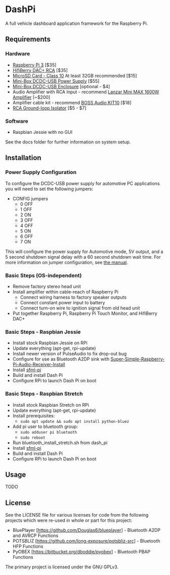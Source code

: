 DashPi
============

A full vehicle dashboard application framework for the Raspberry Pi.

Requirements
------------

### Hardware ###

* [Raspberry Pi 3](https://www.amazon.com/Raspberry-Model-A1-2GHz-64-bit-quad-core/dp/B01CD5VC92/) [$35]
* [HifiBerry DAC+ RCA](https://www.amazon.com/HiFiBerry-DACPLUS-RCA-DAC-RCA-version/dp/B0147RA2PY/) [$35]
* [MicroSD Card - Class 10](https://www.amazon.com/Sandisk-Ultra-Memory-MicroSDHC-SDSQUNC-032G-AN6IA/dp/B011Z77M0C/) At least 32GB recommended [$15]
* [Mini-Box DCDC-USB Power Supply](http://www.mini-box.com/DCDC-USB) [$55]
* [Mini-Box DCDC-USB Enclosure](http://www.mini-box.com/DCDC-USB-ENCLOSURE) [optional - $4]
* Audio Amplifier with RCA Input - recommend [Lanzar Mini MAX 1600W Amplifier](https://www.amazon.com/LANZAR-MNX460-Mini-Max-MOSFET-Channel/dp/B00NYCMCES) [~$200]
* Amplifier cable kit - recommend [BOSS Audio KIT10](https://www.amazon.com/Audio-Amplifier-Installation-Performance-Interconnect/dp/B0002VM8RU/) [$18]
* [RCA Ground-loop Isolator](https://www.amazon.com/BOSS-Audio-B25N-Ground-Isolator/dp/B000LP4RMG/) [$5 - $7]

### Software ###

* Raspbian Jessie with no GUI

See the docs folder for further information on system setup.

Installation
------------

### Power Supply Configuration ###

To configure the DCDC-USB power supply for automotive PC applications you will
need to set the following jumpers:

* CONFIG jumpers
  * 0 OFF
  * 1 OFF
  * 2 ON
  * 3 OFF
  * 4 OFF
  * 5 ON
  * 6 OFF
  * 7 ON

This will configure the power supply for Automotive mode, 5V output, and a 5 second
shutdown signal delay with a 60 second shutdown wait time. For more information on
jumper configuration, see [the manual](http://resources.mini-box.com/online/PWR-DCDC-USB/PWR-DCDC-USB-manual.pdf).

### Basic Steps (OS-independent) ###

* Remove factory stereo head unit
* Install amplifier within cable-reach of Raspberry Pi
  * Connect wiring harness to factory speaker outputs
  * Connect constant power input to battery
  * Connect turn-on wire to ignition signal from old head unit
* Put together Raspberry Pi, Raspberry Pi Touch Monitor, and HifiBerry DAC+

### Basic Steps - Raspbian Jessie ###

* Install stock Raspbian Jessie on RPi
* Update everything (apt-get, rpi-update)
* Install newer version of PulseAudio to fix drop-out bug
* Configure for use as Bluetooth A2DP sink with [Super-Simple-Raspberry-Pi-Audio-Receiver-Install](https://github.com/BaReinhard/Super-Simple-Raspberry-Pi-Audio-Receiver-Install)
* Install [sfml-pi](https://github.com/mickelson/sfml-pi)
* Build and install Dash Pi
* Configure RPi to launch Dash Pi on boot

### Basic Steps - Raspbian Stretch ###

* Install stock Raspbian Stretch on RPi
* Update everything (apt-get, rpi-update)
* Install prerequisites:
  * `sudo apt update && sudo apt install python-bluez`
* Add pi user to bluetooth group:
  * `sudo adduser pi bluetooth`
  * `sudo reboot`
* Run bluetooth_install_stretch.sh from dash_pi
* Install [sfml-pi](https://github.com/mickelson/sfml-pi)
* Build and install Dash Pi
* Configure RPi to launch Dash Pi on boot

Usage
-----

TODO

License
------

See the LICENSE file for various licenses for code from the following projects which
were re-used in whole or part for this project:

* BluePlayer [https://github.com/Douglas6/blueplayer] - Bluetooth A2DP and AVRCP Functions
* POTSBLIZ [https://github.com/long-exposure/potsbliz-src] - Bluetooth HFP Functions
* PyOBEX [https://bitbucket.org/dboddie/pyobex] - Bluetooth PBAP Functions

The primary project is licensed under the GNU GPLv3.
